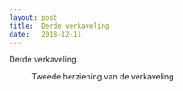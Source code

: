```yaml
---
layout: post
title:  Derde verkaveling
date:   2018-12-11
---
```


<p class="intro"><span class="dropcap">D</span>erde verkaveling.</p>

<figure>
	<img src="{{ '/assets/img/verkaveling-plan3.jpg' | prepend: site.baseurl }}" alt=""> 
	<figcaption>Tweede herziening van de verkaveling</figcaption>
</figure>


